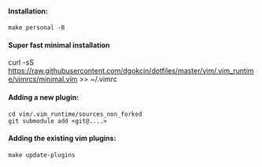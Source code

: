 #### Installation:
```shell
make personal -B
```
#### Super fast minimal installation
curl -sS https://raw.githubusercontent.com/dgokcin/dotfiles/master/vim/.vim_runtime/vimrcs/minimal.vim >> ~/.vimrc

#### Adding a new plugin:
```shell
cd vim/.vim_runtime/sources_non_forked
git submodule add <git@....>
```
#### Adding the existing vim plugins:
```shell
make update-plugins
```
